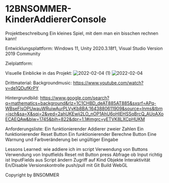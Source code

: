 # 12BNSOMMER-KinderAddiererConsole

Projektbeschreibung
Ein kleines Spiel, mit dem man ein bisschen rechnen kann!

Entwicklungsplattform:
Windows 11, Unity 2020.3.18f1, Visual Studio Version 2019 Community

Zielplattform:

Visuelle Einblicke in das Projekt:
![2022-02-04 (1)](https://user-images.githubusercontent.com/90834410/152596830-a477613b-4857-4b21-ac98-b827372e5d42.png)
![2022-02-04](https://user-images.githubusercontent.com/90834410/152596838-2ef6c287-36e1-4e2f-9b92-b669ff0565f6.png)

Drittmaterial:
Backgroundmusic:
https://www.youtube.com/watch?v=de1QDufKrPY

Hintergrundbild:
https://www.google.com/search?q=mathematics+background&rlz=1C1CHBD_deAT885AT885&sxsrf=APq-WBseFlsOPUwauWRuiwAurPLVyKb8BA:1643880611909&source=lnms&tbm=isch&sa=X&sqi=2&ved=2ahUKEwij2LO_nOP1AhU6oHIEHSSqBrcQ_AUoAXoECAEQAw&biw=1745&bih=822&dpr=1.1#imgrc=yETVK8LXCpHUKM

Anforderungsliste:
Ein funktionierender Addierer zweier Zahlen
Ein funktionierender Reset Button
Ein funktionierender Berechne Button
Eine Warnung und Farbveränderung bei ungültiger Eingabe

Lessons Learned:
 wie addiere ich im script
 Verwendung von Buttons
 Verwendung von Inputfields
 Reset mit Button press
 Abfrage ob Input richtig ist
 InputFields aus Script ändern
 Zugriff auf Kind Objekte
 Interaktivität En/Disable
 Versionskontrolle
 push/pull mit Git
 Build WebGL
 
 Copyright by BNSOMMER
